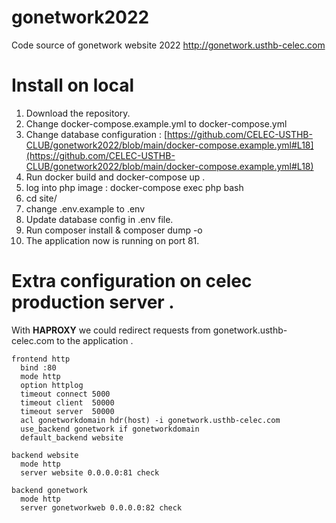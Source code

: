 # gonetwork2022
Code source of gonetwork website 2022 http://gonetwork.usthb-celec.com

# Install on local
1. Download the repository.
2. Change  docker-compose.example.yml to  docker-compose.yml
3. Change database configuration : [https://github.com/CELEC-USTHB-CLUB/gonetwork2022/blob/main/docker-compose.example.yml#L18](https://github.com/CELEC-USTHB-CLUB/gonetwork2022/blob/main/docker-compose.example.yml#L18)
4. Run docker build and docker-compose up .
5. log into php image : docker-compose exec php bash
6. cd site/
7. change .env.example to .env
8. Update database config in .env file.
9. Run composer install & composer dump -o
10. The application now is running on port 81.

# Extra configuration on celec production server .
With **HAPROXY** we could redirect requests from gonetwork.usthb-celec.com to the application .
```
frontend http
  bind :80
  mode http
  option httplog
  timeout connect 5000
  timeout client  50000
  timeout server  50000
  acl gonetworkdomain hdr(host) -i gonetwork.usthb-celec.com
  use_backend gonetwork if gonetworkdomain
  default_backend website

backend website
  mode http
  server website 0.0.0.0:81 check

backend gonetwork
  mode http
  server gonetworkweb 0.0.0.0:82 check

```

